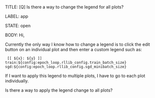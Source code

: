 TITLE:
[Q] Is there a way to change the legend for all plots?

LABEL:
app

STATE:
open

BODY:
Hi,

Currently the only way I know how to change a legend is to click the edit button on an individual plot and then enter a custom legend such as:

```
 [[ ${x}: ${y} ]] train:${config:epoch_loop.rllib_config.train_batch_size} sgd:${config:epoch_loop.rllib_config.sgd_minibatch_size}
```

If I want to apply this legend to multiple plots, I have to go to each plot individually.

Is there a way to apply the legend change to all plots?

